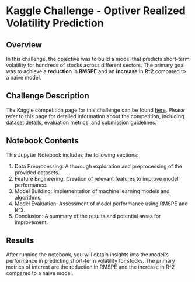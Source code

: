 # **Kaggle Challenge - Optiver Realized Volatility Prediction**

## **Overview**  
In this challenge, the objective was to build a model that predicts short-term volatility for hundreds of stocks across different sectors. The primary goal was to achieve a **reduction** in **RMSPE** and an **increase** in **R^2** compared to a naive model.

## **Challenge Description**
The Kaggle competition page for this challenge can be found [here](https://www.kaggle.com/competitions/optiver-realized-volatility-prediction/overview). Please refer to this page for detailed information about the competition, including dataset details, evaluation metrics, and submission guidelines.

## **Notebook Contents**
This Jupyter Notebook includes the following sections:

1. Data Preprocessing: A thorough exploration and preprocessing of the provided datasets.
2. Feature Engineering: Creation of relevant features to improve model performance.
3. Model Building: Implementation of machine learning models and algorithms.
4. Model Evaluation: Assessment of model performance using RMSPE and R^2.
5. Conclusion: A summary of the results and potential areas for improvement.

## **Results**
After running the notebook, you will obtain insights into the model's performance in predicting short-term volatility for stocks. The primary metrics of interest are the reduction in RMSPE and the increase in R^2 compared to a naive model.
